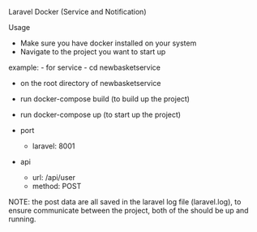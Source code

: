 

Laravel Docker (Service and Notification)


Usage
- Make sure you have docker installed on your system
- Navigate to the project you want to start up 

example:
    - for service
    - cd newbasketservice


 - on the root directory of newbasketservice
 - run docker-compose build (to build up the project)
 - run docker-compose up (to start up the project)

 - port
    - laravel: 8001

 - api
    - url: /api/user
    - method: POST
    


NOTE: the post data are all saved in the laravel log file (laravel.log), to ensure communicate between the project, both of the should be up and running.


